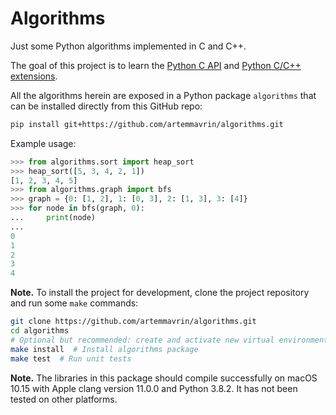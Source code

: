 # Algorithms

Just some Python algorithms implemented in C and C++.

The goal of this project is to learn the [Python C API](https://docs.python.org/c-api/index.html) and [Python C/C++ extensions](https://docs.python.org/extending/extending.html).

All the algorithms herein are exposed in a Python package `algorithms` that can be installed directly from this GitHub repo:

```bash
pip install git+https://github.com/artemmavrin/algorithms.git
```

Example usage:

```python
>>> from algorithms.sort import heap_sort
>>> heap_sort([5, 3, 4, 2, 1])
[1, 2, 3, 4, 5]
>>> from algorithms.graph import bfs
>>> graph = {0: [1, 2], 1: [0, 3], 2: [1, 3], 3: [4]}
>>> for node in bfs(graph, 0):
...     print(node)
... 
0
1
2
3
4
```

**Note.**
To install the project for development, clone the project repository and run some `make` commands:

```bash
git clone https://github.com/artemmavrin/algorithms.git
cd algorithms
# Optional but recommended: create and activate new virtual environment
make install  # Install algorithms package
make test  # Run unit tests
```

**Note.**
The libraries in this package should compile successfully on macOS 10.15 with Apple clang version 11.0.0 and Python 3.8.2.
It has not been tested on other platforms.
